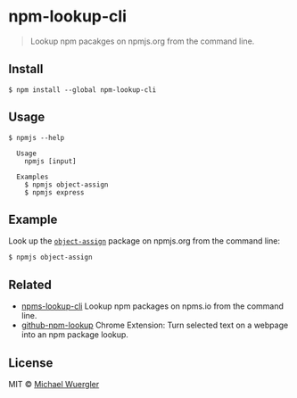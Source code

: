 # npm-lookup-cli

> Lookup npm pacakges on npmjs.org from the command line.


## Install

```
$ npm install --global npm-lookup-cli
```


## Usage

```
$ npmjs --help

  Usage
    npmjs [input]

  Examples
    $ npmjs object-assign
    $ npmjs express
```

## Example

Look up the [`object-assign`](https://www.npmjs.com/package/object-assign) package on npmjs.org from the command line:

```
$ npmjs object-assign
```

## Related

- [npms-lookup-cli](https://github.com/radiovisual/npms-lookup-cli) Lookup npm packages on npms.io from the command line.
- [github-npm-lookup](https://github.com/radiovisual/github-npm-lookup) Chrome Extension: Turn selected text on a webpage into an npm package lookup.

## License

MIT © [Michael Wuergler](http://numetriclabs.com)
